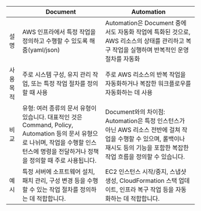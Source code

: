 |          | Document                                                                                                                                                                                  | Automation                                                                                                                                                                       |
| -------- | ----------------------------------------------------------------------------------------------------------------------------------------------------------------------------------------- | -------------------------------------------------------------------------------------------------------------------------------------------------------------------------------- |
| 설명     | AWS 인프라에서 특정 작업을 정의하고 수행할 수 있도록 해줌(yaml/json)                                                                                                                      | Automation은 Document 중에서도 자동화 작업에 특화된 것으로, AWS 리소스의 상태를 관리하고 복구 작업을 실행하며 반복적인 운영 절차를 자동화                                        |
| 사용목적 | 주로 시스템 구성, 유지 관리 작업, 또는 특정 작업 절차를 정의할 때 사용                                                                                                                    | 주로 AWS 리소스의 반복 작업을 자동화하거나 복잡한 워크플로우를 자동화하는 데 사용                                                                                                |
| 비교     | 유형: 여러 종류의 문서 유형이 있습니다. 대표적인 것은 Command, Policy, Automation 등의 문서 유형으로 나뉘며, 작업을 수행할 인스턴스에 명령을 전달하거나 정책을 정의할 때 주로 사용됩니다. | Document와의 차이점: Automation은 특정 인스턴스가 아닌 AWS 리소스 전반에 걸쳐 작업을 수행할 수 있으며, 롤백이나 재시도 등의 기능을 포함한 복잡한 작업 흐름을 정의할 수 있습니다. |
| 예시     | 특정 서버에 소프트웨어 설치, 패치 관리, 구성 변경 등을 수행할 수 있는 작업 절차를 정의하는 데 적합합니다.                                                                                 | EC2 인스턴스 시작/중지, 스냅샷 생성, CloudFormation 스택 업데이트, 인프라 복구 작업 등을 자동화하는 데 적합합니다.                                                               |
